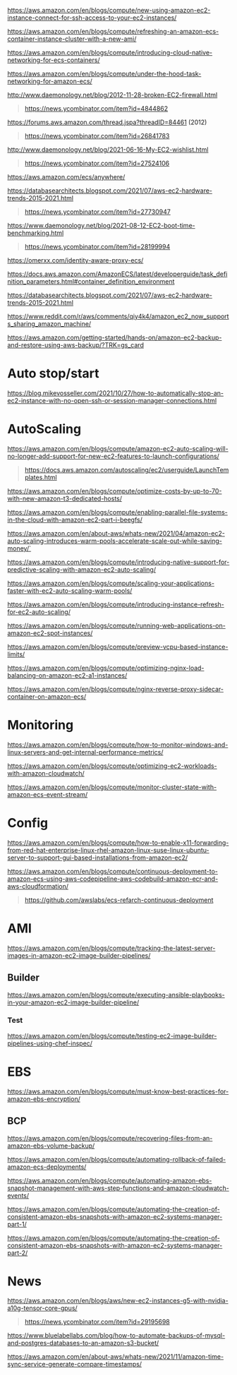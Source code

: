 https://aws.amazon.com/en/blogs/compute/new-using-amazon-ec2-instance-connect-for-ssh-access-to-your-ec2-instances/

https://aws.amazon.com/en/blogs/compute/refreshing-an-amazon-ecs-container-instance-cluster-with-a-new-ami/

https://aws.amazon.com/en/blogs/compute/introducing-cloud-native-networking-for-ecs-containers/

https://aws.amazon.com/en/blogs/compute/under-the-hood-task-networking-for-amazon-ecs/

http://www.daemonology.net/blog/2012-11-28-broken-EC2-firewall.html
> https://news.ycombinator.com/item?id=4844862

https://forums.aws.amazon.com/thread.jspa?threadID=84461 (2012)
> https://news.ycombinator.com/item?id=26841783

http://www.daemonology.net/blog/2021-06-16-My-EC2-wishlist.html
> https://news.ycombinator.com/item?id=27524106

https://aws.amazon.com/ecs/anywhere/

https://databasearchitects.blogspot.com/2021/07/aws-ec2-hardware-trends-2015-2021.html
> https://news.ycombinator.com/item?id=27730947

https://www.daemonology.net/blog/2021-08-12-EC2-boot-time-benchmarking.html
> https://news.ycombinator.com/item?id=28199994

https://omerxx.com/identity-aware-proxy-ecs/

https://docs.aws.amazon.com/AmazonECS/latest/developerguide/task_definition_parameters.html#container_definition_environment

https://databasearchitects.blogspot.com/2021/07/aws-ec2-hardware-trends-2015-2021.html

https://www.reddit.com/r/aws/comments/qiy4k4/amazon_ec2_now_supports_sharing_amazon_machine/

https://aws.amazon.com/getting-started/hands-on/amazon-ec2-backup-and-restore-using-aws-backup/?TRK=gs_card

# Auto stop/start
https://blog.mikevosseller.com/2021/10/27/how-to-automatically-stop-an-ec2-instance-with-no-open-ssh-or-session-manager-connections.html

# AutoScaling
https://aws.amazon.com/en/blogs/compute/amazon-ec2-auto-scaling-will-no-longer-add-support-for-new-ec2-features-to-launch-configurations/
> https://docs.aws.amazon.com/autoscaling/ec2/userguide/LaunchTemplates.html

https://aws.amazon.com/en/blogs/compute/optimize-costs-by-up-to-70-with-new-amazon-t3-dedicated-hosts/

https://aws.amazon.com/en/blogs/compute/enabling-parallel-file-systems-in-the-cloud-with-amazon-ec2-part-i-beegfs/

https://aws.amazon.com/en/about-aws/whats-new/2021/04/amazon-ec2-auto-scaling-introduces-warm-pools-accelerate-scale-out-while-saving-money/`

https://aws.amazon.com/en/blogs/compute/introducing-native-support-for-predictive-scaling-with-amazon-ec2-auto-scaling/

https://aws.amazon.com/en/blogs/compute/scaling-your-applications-faster-with-ec2-auto-scaling-warm-pools/

https://aws.amazon.com/en/blogs/compute/introducing-instance-refresh-for-ec2-auto-scaling/

https://aws.amazon.com/en/blogs/compute/running-web-applications-on-amazon-ec2-spot-instances/

https://aws.amazon.com/en/blogs/compute/preview-vcpu-based-instance-limits/

https://aws.amazon.com/en/blogs/compute/optimizing-nginx-load-balancing-on-amazon-ec2-a1-instances/

https://aws.amazon.com/en/blogs/compute/nginx-reverse-proxy-sidecar-container-on-amazon-ecs/

# Monitoring

https://aws.amazon.com/en/blogs/compute/how-to-monitor-windows-and-linux-servers-and-get-internal-performance-metrics/

https://aws.amazon.com/en/blogs/compute/optimizing-ec2-workloads-with-amazon-cloudwatch/

https://aws.amazon.com/en/blogs/compute/monitor-cluster-state-with-amazon-ecs-event-stream/

# Config
https://aws.amazon.com/en/blogs/compute/how-to-enable-x11-forwarding-from-red-hat-enterprise-linux-rhel-amazon-linux-suse-linux-ubuntu-server-to-support-gui-based-installations-from-amazon-ec2/

https://aws.amazon.com/en/blogs/compute/continuous-deployment-to-amazon-ecs-using-aws-codepipeline-aws-codebuild-amazon-ecr-and-aws-cloudformation/
> https://github.com/awslabs/ecs-refarch-continuous-deployment

# AMI

https://aws.amazon.com/en/blogs/compute/tracking-the-latest-server-images-in-amazon-ec2-image-builder-pipelines/

## Builder
https://aws.amazon.com/en/blogs/compute/executing-ansible-playbooks-in-your-amazon-ec2-image-builder-pipeline/

### Test
https://aws.amazon.com/en/blogs/compute/testing-ec2-image-builder-pipelines-using-chef-inspec/

# EBS
https://aws.amazon.com/en/blogs/compute/must-know-best-practices-for-amazon-ebs-encryption/

## BCP
https://aws.amazon.com/en/blogs/compute/recovering-files-from-an-amazon-ebs-volume-backup/

https://aws.amazon.com/en/blogs/compute/automating-rollback-of-failed-amazon-ecs-deployments/

https://aws.amazon.com/en/blogs/compute/automating-amazon-ebs-snapshot-management-with-aws-step-functions-and-amazon-cloudwatch-events/

https://aws.amazon.com/en/blogs/compute/automating-the-creation-of-consistent-amazon-ebs-snapshots-with-amazon-ec2-systems-manager-part-1/

https://aws.amazon.com/en/blogs/compute/automating-the-creation-of-consistent-amazon-ebs-snapshots-with-amazon-ec2-systems-manager-part-2/

# News
https://aws.amazon.com/en/blogs/aws/new-ec2-instances-g5-with-nvidia-a10g-tensor-core-gpus/
> https://news.ycombinator.com/item?id=29195698

https://www.bluelabellabs.com/blog/how-to-automate-backups-of-mysql-and-postgres-databases-to-an-amazon-s3-bucket/

https://aws.amazon.com/en/about-aws/whats-new/2021/11/amazon-time-sync-service-generate-compare-timestamps/